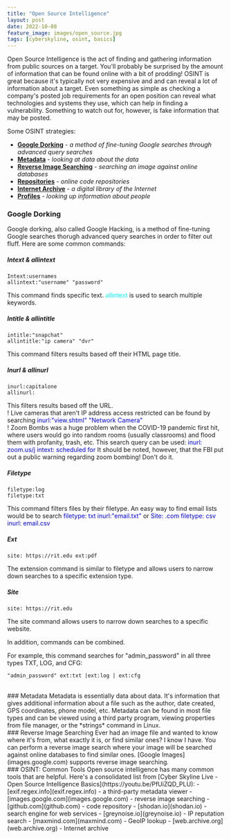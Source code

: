 ```yaml
---
title: "Open Source Intelligence"
layout: post
date: 2022-10-08
feature_image: images/open_source.jpg
tags: [cyberskyline, osint, basics]
---
```


Open Source Intelligence is the act of finding and gathering information from public sources on a target. You'll probably be surprised by the amount of information that can be found online with a bit of prodding! OSINT is great because it's typically not very expensive and and can reveal a lot of information about a target. Even something as simple as checking a company's posted job requirements for an open position can reveal what technologies and systems they use, which can help in finding a vulnerability. Something to watch out for, however, is fake information that may be posted.

<!--more-->

Some OSINT strategies:
- [**Google Dorking**](#google-dorking) - *a method of fine-tuning Google searches through advanced query searches*
- [**Metadata**](#metadata) - *looking at data about the data*
- [**Reverse Image Searching**](#reverse-image-searching) - *searching an image against online databases*
- [**Repositories**](#osint-common-tools) - *online code repositories*
- [**Internet Archive**](#osint-common-tools) - *a digital library of the Internet*
- [**Profiles**](#osint-common-tools) - *looking up information about people*

### Google Dorking
Google dorking, also called Google Hacking, is a method of fine-tuning Google searches thorugh advanced query searches in order to filter out fluff. Here are some common commands: 

##### Intext & allintext
```
Intext:usernames
allintext:"username" "password"
```
This command finds specific text. <span style = "color:aqua;">allintext</span> is used to search multiple keywords. 

##### Intitle & allintitle
```
intitle:"snapchat"
allintitle:"ip camera" "dvr"
```
This command filters results based off their HTML page title. 

##### Inurl & allinurl
```
inurl:capitalone
allinurl:
```
This filters results based off the URL.
<br>! Live cameras that aren't IP address access restricted can be found by searching 
<span style = "color:blue;">inurl:"view.shtml" "Network Camera"</span>
<br>! Zoom Bombs was a huge problem when the COVID-19 pandemic first hit, where users would go into random rooms (usually classrooms) 
and flood them with profanity, trash, etc. This search query can be used: 
<span style = "color:blue;">inurl: zoom.us/j intext: scheduled for</span>
It should be noted, however, that the FBI put out a public warning regarding zoom bombing! Don't do it.

##### Filetype 
```
filetype:log
filetype:txt
```
This command filters files by their filetype. An easy way to find email lists would be to search <span style = "color:blue;">filetype:
txt inurl:"email.txt"</span> or <span style = "color:blue;">Site: .com filetype: csv inurl: email.csv</span>

##### Ext
```
site: https://rit.edu ext:pdf
```
The extension command is similar to filetype and allows users to narrow down searches to a specific extension type. 

##### Site
```
site: https://rit.edu
```
The site command allows users to narrow down searches to a specific website.


In addition, commands can be combined. 

For example, this command searches for "admin_password" in all three types TXT, LOG, and CFG: 
```
"admin_password" ext:txt |ext:log | ext:cfg
```
<br>
### Metadata
Metadata is essentially data about data. It's information that gives additional information about a file such as the author, date created, GPS coordinates, phone model, etc. Metadata can be found in most file types and can be viewed using a third party program, viewing properties from file manager, or the *strings* command in Linux.
<br>
### Reverse Image Searching
Ever had an image file and wanted to know where it's from, what exactly it is, or find similar ones? I know I have. You can perform a reverse image search where your image will be searched against online databases to find similar ones. [Google Images](images.google.com) supports reverse image searching.
<br>
### OSINT: Common Tools
Open source intelligence has many common tools that are helpful. Here's a consolidated list from [Cyber Skyline Live - Open Source Intelligence Basics](https://youtu.be/PfUiZQD_PLU):
- [exif.regex.info](exif.regex.info) - a third-party metadata viewer
- [images.google.com](images.google.com) - reverse image searching
- [github.com](github.com) - code repository
- [shodan.io](shodan.io) - search engine for web services
- [greynoise.io](greynoise.io) - IP reputation search
- [maxmind.com](maxmind.com) - GeoIP lookup
- [web.archive.org](web.archive.org) - Internet archive
